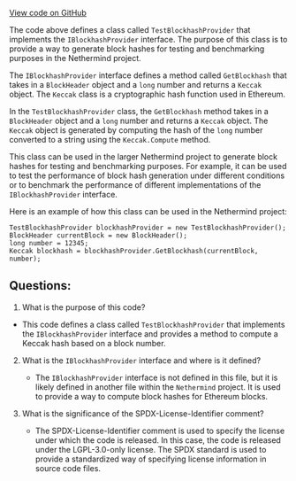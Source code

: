 [View code on GitHub](https://github.com/nethermindeth/nethermind/Nethermind.Evm.Benchmark/TestBlockhashProvider.cs)

The code above defines a class called `TestBlockhashProvider` that implements the `IBlockhashProvider` interface. The purpose of this class is to provide a way to generate block hashes for testing and benchmarking purposes in the Nethermind project. 

The `IBlockhashProvider` interface defines a method called `GetBlockhash` that takes in a `BlockHeader` object and a `long` number and returns a `Keccak` object. The `Keccak` class is a cryptographic hash function used in Ethereum. 

In the `TestBlockhashProvider` class, the `GetBlockhash` method takes in a `BlockHeader` object and a `long` number and returns a `Keccak` object. The `Keccak` object is generated by computing the hash of the `long` number converted to a string using the `Keccak.Compute` method. 

This class can be used in the larger Nethermind project to generate block hashes for testing and benchmarking purposes. For example, it can be used to test the performance of block hash generation under different conditions or to benchmark the performance of different implementations of the `IBlockhashProvider` interface. 

Here is an example of how this class can be used in the Nethermind project:

```
TestBlockhashProvider blockhashProvider = new TestBlockhashProvider();
BlockHeader currentBlock = new BlockHeader();
long number = 12345;
Keccak blockhash = blockhashProvider.GetBlockhash(currentBlock, number);
```
## Questions: 
 1. What is the purpose of this code?
   - This code defines a class called `TestBlockhashProvider` that implements the `IBlockhashProvider` interface and provides a method to compute a Keccak hash based on a block number.

2. What is the `IBlockhashProvider` interface and where is it defined?
   - The `IBlockhashProvider` interface is not defined in this file, but it is likely defined in another file within the `Nethermind` project. It is used to provide a way to compute block hashes for Ethereum blocks.

3. What is the significance of the SPDX-License-Identifier comment?
   - The SPDX-License-Identifier comment is used to specify the license under which the code is released. In this case, the code is released under the LGPL-3.0-only license. The SPDX standard is used to provide a standardized way of specifying license information in source code files.
